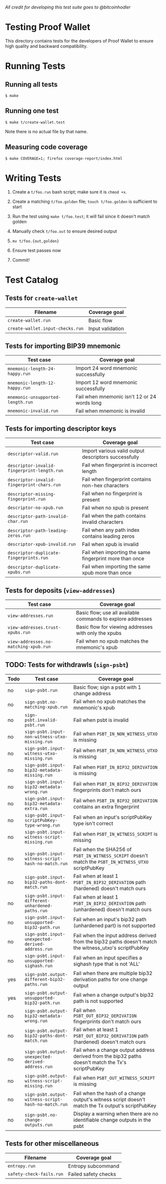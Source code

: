 _All credit for developing this test suite goes to @bitcoinhodler_
# Testing Proof Wallet

This directory contains tests for the developers of Proof Wallet to
ensure high quality and backward compatibility.

# Running Tests

## Running all tests
```
$ make
```

## Running one test
```
$ make t/create-wallet.test
```
Note there is no actual file by that name.

## Measuring code coverage
```
$ make COVERAGE=1; firefox coverage-report/index.html
```

# Writing Tests

1. Create a `t/foo.run` bash script; make sure it is `chmod +x`.

2. Create a matching `t/foo.golden` file; `touch t/foo.golden` is
   sufficient to start

3. Run the test using `make t/foo.test`; it will fail since it doesn't
   match golden

4. Manually check `t/foo.out` to ensure desired output

5. `mv t/foo.{out,golden}`

6. Ensure test passes now

7. Commit!


# Test Catalog

## Tests for `create-wallet`

| Filename | Coverage goal |
| -------- | ------------- |
| `create-wallet.run` | Basic flow |
| `create-wallet.input-checks.run` | Input validation |

## Tests for importing BIP39 mnemonic
| Test case                 | Coverage goal |
| --------------------------|  ------------- |
| `mnemonic-length-24-happy.run`        | Import 24 word mnemonic successfully |
| `mnemonic-length-12-happy.run`        | Import 12 word mnemonic successfully |
| `mnemonic-unsupported-length.run`        | Fail when mnemonic isn't 12 or 24 words long |
| `mnemonic-invalid.run`        | Fail when mnemonic is invalid |

## Tests for importing descriptor keys
| Test case                 | Coverage goal |
| --------------------------|  ------------- |
| `descriptor-valid.run`        | Import various valid output descriptors successfully |
| `descriptor-invalid-fingerprint-length.run`        | Fail when fingerprint is incorrect length |
| `descriptor-invalid-fingerprint-chars.run`        | Fail when fingerprint contains non-hex characters |
| `descriptor-missing-fingerprint.run`        | Fail when no fingerprint is present |
| `descriptor-no-xpub.run`        | Fail when no xpub is present |
| `descriptor-path-invalid-char.run`        | Fail when the path contains invalid characters |
| `descriptor-path-leading-zeros.run`        | Fail when any path index contains leading zeros |
| `descriptor-xpub-invalid.run`        | Fail when xpub is invalid |
| `descriptor-duplicate-fingerprints.run`        | Fail when importing the same fingerprint more than once |
| `descriptor-duplicate-xpubs.run`        | Fail when importing the same xpub more than once |

## Tests for deposits (`view-addresses`)
| Test case                 | Coverage goal |
| --------------------------|  ------------- |
| `view-addresses.run`        | Basic flow; use all available commands to explore addresses |
| `view-addresses.trust-xpubs.run`        | Basic flow for viewing addresses with only the xpubs |
| `view-addresses.no-matching-xpub.run`        | Fail when no xpub matches the mnemonic's xpub |

## TODO: Tests for withdrawls (`sign-psbt`)

| Todo | Test case                 | Coverage goal |
|-----| --------------------------| ------------- |
| no | `sign-psbt.run`        | Basic flow; sign a psbt with 1 change address |
| no | `sign-psbt.no-matching-xpub.run`        | Fail when no xpub matches the mnemonic's xpub |
| no | `sign-psbt.invalid-psbt.run`        | Fail when psbt is invalid |
| no | `sign-psbt.input-non-witness-utxo-missing.run`        | Fail when `PSBT_IN_NON_WITNESS_UTXO` is missing  |
| no | `sign-psbt.input-witness-utxo-missing.run`        | Fail when `PSBT_IN_NON_WITNESS_UTXO` is missing  |
| no | `sign-psbt.input-bip32-metadata-missing.run`        | Fail when `PSBT_IN_BIP32_DERIVATION` is missing |
| no | `sign-psbt.input-bip32-metadata-wrong.run`        | Fail when `PSBT_IN_BIP32_DERIVATION` fingerprints don't match ours |
| no | `sign-psbt.input-bip32-metadata-extra.run`        | Fail when `PSBT_IN_BIP32_DERIVATION` contains an extra fingerprint |
| no | `sign-psbt.input-scriptPubKey-type-wrong.run`        | Fail when an input's scriptPubKey type isn't correct |
| no | `sign-psbt.input-witness-script-missing.run`        | Fail when `PSBT_IN_WITNESS_SCRIPT` is missing |
| no | `sign-psbt.input-witness-script-hash-no-match.run`        | Fail when the SHA256 of `PSBT_IN_WITNESS_SCRIPT` doesn't match the `PSBT_IN_WITNESS_UTXO` scriptPubKey |
| no | `sign-psbt.input-bip32-paths-dont-match.run`        | Fail when at least 1 `PSBT_IN_BIP32_DERIVATION` path (hardened) doesn't match ours |
| no | `sign-psbt.input-different-unhardened-paths.run`        | Fail when at least 1 `PSBT_IN_BIP32_DERIVATION` path (unhardened) doesn't match ours |
| no | `sign-psbt.input-unsupported-bip32-path.run`        | Fail when an input's bip32 path (unhardened part) is not supported |
| no | `sign-psbt.input-unexpected-derived-address.run`        | Fail when the input address derived from the bip32 paths doesn't match the witness_utxo's scriptPubKey |
| no | `sign-psbt.input-unsupported-sighash.run`        | Fail when an input specifies a sighash type that is not 'ALL' |
| yes | `sign-psbt.output-different-bip32-paths.run`        | Fail when there are multiple bip32 derivation paths for one change output |
| yes | `sign-psbt.output-unsupported-bip32-path.run`        | Fail when a change output's bip32 path is not supported |
| no | `sign-psbt.output-bip32-metadata-wrong.run`        | Fail when `PSBT_OUT_BIP32_DERIVATION` fingerprints don't match ours |
| no | `sign-psbt.output-bip32-paths-dont-match.run`        | Fail when at least 1 `PSBT_OUT_BIP32_DERIVATION` path (hardened) doesn't match ours |
| no | `sign-psbt.output-unexpected-derived-address.run`        | Fail when a change output address derived from the bip32 paths doesn't match the Tx's scriptPubKey |
| no | `sign-psbt.output-witness-script-missing.run`        | Fail when `PSBT_OUT_WITNESS_SCRIPT` is missing |
| no | `sign-psbt.output-witness-script-hash-no-match.run`        | Fail when the hash of a change output's witness script doesn't match the Tx output's scriptPubKey |
| no | `sign-psbt.no-change-outputs.run`        | Display a warning when there are no identifiable change outputs in the psbt |

## Tests for other miscellaneous

| Filename | Coverage goal |
| -------- | ------------- |
| `entropy.run` | Entropy subcommand |
| `safety-check-fails.run` | Failed safety checks |
